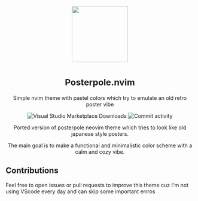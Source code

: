 <div align="center"><img src="https://github.com/user-attachments/assets/5bd3b37f-58ed-4fb8-a7de-3e43ce31812b" width=150, height=150></div>
<h1 align="center" valign="middle" >
  <sup>Posterpole.nvim</sup> 
</h1>
<p align="center">Simple nvim theme with pastel colors which try to emulate an old retro poster vibe</p>
<p align="center">
<img alt="Visual Studio Marketplace Downloads" src="https://img.shields.io/visual-studio-marketplace/d/ilof2.posterpole-theme?style=for-the-badge&labelColor=%2324222A&color=%23A86F6F">

<img alt="Commit activity" src="https://img.shields.io/github/commit-activity/w/posterpole/vscode?style=for-the-badge&labelColor=%2324222A&color=%23728C7B">
</p>

<p align="center">
  Ported version of posterpole neovim theme which tries to look like old japanese style posters.
</p>
<p align="center">
  The main goal is to make a functional and minimalistic color scheme with a calm and cozy vibe.
</p>

## Contributions
Feel free to open issues or pull requests to improve this theme cuz I'm not using VScode every day and can skip some important errros

